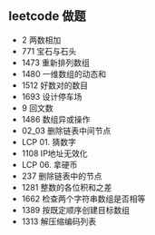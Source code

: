 ## leetcode 做题
- 2 两数相加
- 771 宝石与石头
- 1473 重新排列数组
- 1480 一维数组的动态和
- 1512 好数对的数目
- 1693 设计停车场
- 9 回文数
- 1486  数组异或操作
- 02_03 删除链表中间节点 
- LCP 01. 猜数字
- 1108 IP地址无效化
- LCP 06. 拿硬币  
- 237 删除链表中的节点
- 1281 整数的各位积和之差
- 1662 检查两个字符串数组是否相等
- 1389 按既定顺序创建目标数组
- 1313 解压缩编码列表